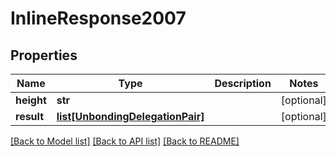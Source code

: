 # InlineResponse2007

## Properties
Name | Type | Description | Notes
------------ | ------------- | ------------- | -------------
**height** | **str** |  | [optional] 
**result** | [**list[UnbondingDelegationPair]**](UnbondingDelegationPair.md) |  | [optional] 

[[Back to Model list]](../README.md#documentation-for-models) [[Back to API list]](../README.md#documentation-for-api-endpoints) [[Back to README]](../README.md)



